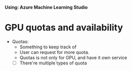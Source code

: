 **Using: Azure Machine Learning Studio**
# GPU quotas and availability
- Quotas:
	- Something to keep track of
	- User can request for more quota. 
	- Quotas is not only for GPU, and have it own service
	- [ ] There're multiple types of quota